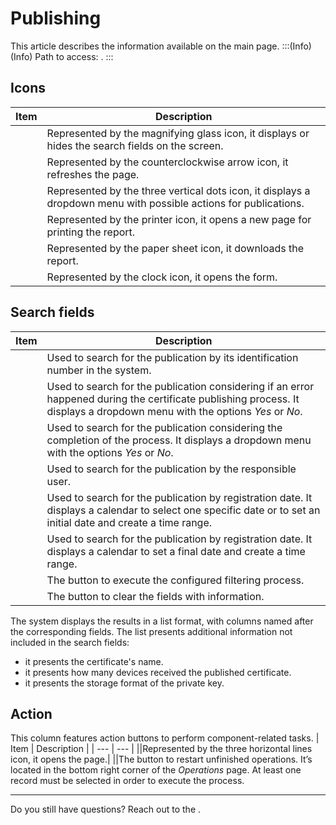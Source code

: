 # Publishing 

This article describes the information available on the  main page.
:::(Info) (Info)
Path to access: .
:::
## Icons

| Item | Description |
| --- | --- |
||Represented by the magnifying glass icon, it displays or hides the search fields on the screen.|
||Represented by the counterclockwise arrow icon, it refreshes the page.|
||Represented by the three vertical dots icon, it displays a dropdown menu with possible actions for publications.|
||Represented by the printer icon, it opens a new page for printing the report.|
||Represented by the paper sheet icon, it downloads the report.|
||Represented by the clock icon, it opens the  form.|

## Search fields

| Item | Description |
| --- | --- |
||Used to search for the publication by its identification number in the system.|
||Used to search for the publication considering if an error happened during the certificate publishing process. It displays a dropdown menu with the options *Yes* or *No*. |
||Used to search for the publication considering the completion of the process. It displays a dropdown menu with the options *Yes* or *No*.|
||Used to search for the publication by the responsible user.|
||Used to search for the publication by registration date. It displays a calendar to select one specific date or to set an initial date and create a time range.|
||Used to search for the publication by registration date. It displays a calendar to set a final date and create a time range.|
||The button to execute the configured filtering process.|
||The button to clear the fields with information.|

The system displays the results in a list format, with columns named after the corresponding fields. The list presents additional information not included in the search fields:

*  it presents the certificate's name.
*  it presents how many devices received the published certificate.
*  it presents the storage format of the private key.

## Action
This column features action buttons to perform component-related tasks.
| Item | Description |
| --- | --- |
||Represented by the three horizontal lines icon, it opens the  page.|
||The button to restart unfinished operations. It’s located in the bottom right corner of the *Operations* page. At least one record must be selected in order to execute the process.
***
Do you still have questions? Reach out to the .